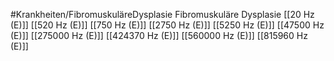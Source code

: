 #Krankheiten/FibromuskuläreDysplasie
Fibromuskuläre Dysplasie
[[20 Hz (E)]]
[[520 Hz (E)]]
[[750 Hz (E)]]
[[2750 Hz (E)]]
[[5250 Hz (E)]]
[[47500 Hz (E)]]
[[275000 Hz (E)]]
[[424370 Hz (E)]]
[[560000 Hz (E)]]
[[815960 Hz (E)]]